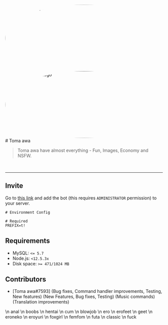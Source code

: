 <img width="531" height="213" align="left" style="float: left; margin: 0 10px 0 0; border-radius: 50%;" alt="Toma awa Logo" src="https://cdn.discordapp.com/attachments/987833585480388649/990378182299488317/Tomaawa.jpg">  
<img width="531" height="213" align="left" style="float: left; margin: 0 10px 0 0; border-radius: 50%;" alt="Toma awa Bot Logo" src="https://cdn.discordapp.com/attachments/987833585480388649/990377804178792548/Tomaawita.jpg">  
# Toma awa

> Toma awa have almost everything - Fun, Images, Economy and NSFW.
<br>

---

## Invite

Go to [this link](https://discord.com/api/oauth2/authorize?client_id=905121114085269594&permissions=8&scope=bot) and add the bot (this requires `ADMINISTRATOR` permission) to your server.
 

```
# Environment Config

# Required
PREFIX=t!

```
</details>

## Requirements
 - MySQL: `<= 5.7`
 - Node.js: `<12.5.3x`
 - Disk space: `>= 471/1024 MB`



## Contributors
- [Toma awa#7593] 
 (Bug fixes, Command handler improvements, Testing, New features)
 (New Features, Bug fixes, Testing)
 (Music commands)
 (Translation improvements)

\n anal \n boobs \n hentai \n cum \n blowjob \n ero \n erofeet \n geet \n eroneko \n eroyuri \n foxgirl \n femfom \n futa \n classic \n fuck

